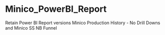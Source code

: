 # Minico_PowerBI_Report

Retain Power BI Report versions
Minico Production History - No Drill Downs and Minico SS NB Funnel
